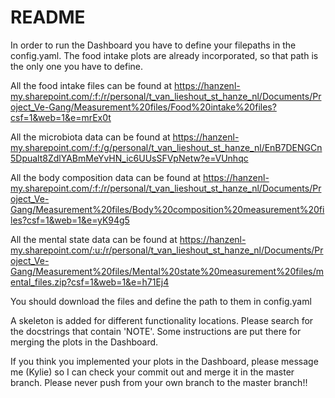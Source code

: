 # README #

In order to run the Dashboard you have to define your filepaths in the config.yaml. The food intake plots are already incorporated, so that path is the only one you have to define. 

All the food intake files can be found at https://hanzenl-my.sharepoint.com/:f:/r/personal/t_van_lieshout_st_hanze_nl/Documents/Project_Ve-Gang/Measurement%20files/Food%20intake%20files?csf=1&web=1&e=mrEx0t

All the microbiota data can be found at https://hanzenl-my.sharepoint.com/:f:/g/personal/t_van_lieshout_st_hanze_nl/EnB7DENGCn5Dpualt8ZdlYABmMeYvHN_ic6UUsSFVpNetw?e=VUnhqc

All the body composition data can be found at https://hanzenl-my.sharepoint.com/:f:/r/personal/t_van_lieshout_st_hanze_nl/Documents/Project_Ve-Gang/Measurement%20files/Body%20composition%20measurement%20files?csf=1&web=1&e=yK94g5

All the mental state data can be found at https://hanzenl-my.sharepoint.com/:u:/r/personal/t_van_lieshout_st_hanze_nl/Documents/Project_Ve-Gang/Measurement%20files/Mental%20state%20measurement%20files/mental_files.zip?csf=1&web=1&e=h71Ej4

You should download the files and define the path to them in config.yaml

A skeleton is added for different functionality locations. Please search for the docstrings that contain 'NOTE'. Some instructions are put there for merging the plots in the Dashboard. 

If you think you implemented your plots in the Dashboard, please message me (Kylie) so I can check your commit out and merge it in the master branch. Please never push from your own branch to the master branch!!